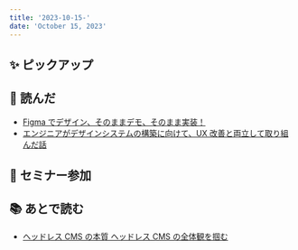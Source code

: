 ```yaml
---
title: '2023-10-15-'
date: 'October 15, 2023'
---
```


## ✨ ピックアップ

## 👀 読んだ

- [Figma でデザイン、そのままデモ、そのまま実装！](https://qiita.com/RyoWakabayashi/items/7abf561dcd49d0884c86)
- [エンジニアがデザインシステムの構築に向けて、UX 改善と両立して取り組んだ話](https://zenn.dev/loglass/articles/81de13de7dab2a)

## 🚶 セミナー参加

## 📚 あとで読む

- [ヘッドレス CMS の本質 ヘッドレス CMS の全体観を掴む](https://www.newt.so/blog/deep-dive-into-headless-cms-fundamentals)
